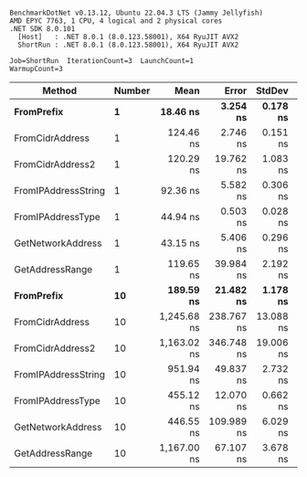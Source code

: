 ```

BenchmarkDotNet v0.13.12, Ubuntu 22.04.3 LTS (Jammy Jellyfish)
AMD EPYC 7763, 1 CPU, 4 logical and 2 physical cores
.NET SDK 8.0.101
  [Host]   : .NET 8.0.1 (8.0.123.58001), X64 RyuJIT AVX2
  ShortRun : .NET 8.0.1 (8.0.123.58001), X64 RyuJIT AVX2

Job=ShortRun  IterationCount=3  LaunchCount=1  
WarmupCount=3  

```
| Method              | Number | Mean        | Error      | StdDev    | Min         | Max         | Gen0   | Allocated |
|-------------------- |------- |------------:|-----------:|----------:|------------:|------------:|-------:|----------:|
| **FromPrefix**          | **1**      |    **18.46 ns** |   **3.254 ns** |  **0.178 ns** |    **18.33 ns** |    **18.67 ns** | **0.0007** |      **56 B** |
| FromCidrAddress     | 1      |   124.46 ns |   2.746 ns |  0.151 ns |   124.29 ns |   124.58 ns | 0.0012 |     112 B |
| FromCidrAddress2    | 1      |   120.29 ns |  19.762 ns |  1.083 ns |   119.08 ns |   121.17 ns | 0.0012 |     112 B |
| FromIPAddressString | 1      |    92.36 ns |   5.582 ns |  0.306 ns |    92.11 ns |    92.70 ns | 0.0006 |      56 B |
| FromIPAddressType   | 1      |    44.94 ns |   0.503 ns |  0.028 ns |    44.91 ns |    44.97 ns | 0.0010 |      88 B |
| GetNetworkAddress   | 1      |    43.15 ns |   5.406 ns |  0.296 ns |    42.89 ns |    43.48 ns | 0.0007 |      56 B |
| GetAddressRange     | 1      |   119.65 ns |  39.984 ns |  2.192 ns |   117.38 ns |   121.75 ns | 0.0019 |     168 B |
| **FromPrefix**          | **10**     |   **189.59 ns** |  **21.482 ns** |  **1.178 ns** |   **188.82 ns** |   **190.95 ns** | **0.0067** |     **560 B** |
| FromCidrAddress     | 10     | 1,245.68 ns | 238.767 ns | 13.088 ns | 1,231.89 ns | 1,257.93 ns | 0.0134 |    1120 B |
| FromCidrAddress2    | 10     | 1,163.02 ns | 346.748 ns | 19.006 ns | 1,151.27 ns | 1,184.95 ns | 0.0134 |    1120 B |
| FromIPAddressString | 10     |   951.94 ns |  49.837 ns |  2.732 ns |   949.53 ns |   954.91 ns | 0.0067 |     560 B |
| FromIPAddressType   | 10     |   455.12 ns |  12.070 ns |  0.662 ns |   454.53 ns |   455.84 ns | 0.0105 |     880 B |
| GetNetworkAddress   | 10     |   446.55 ns | 109.989 ns |  6.029 ns |   442.07 ns |   453.40 ns | 0.0067 |     560 B |
| GetAddressRange     | 10     | 1,167.00 ns |  67.107 ns |  3.678 ns | 1,163.19 ns | 1,170.53 ns | 0.0191 |    1680 B |
